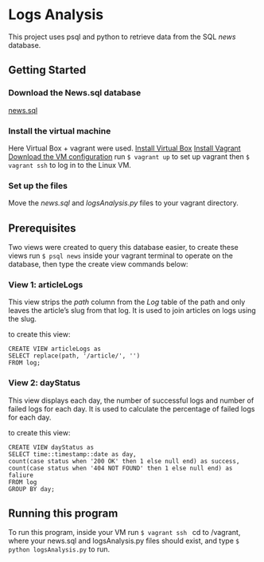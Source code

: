 # Logs Analysis
This project uses psql and python to retrieve data from the SQL *news* database.

## Getting Started
### Download the News.sql database
[news.sql](https://d17h27t6h515a5.cloudfront.net/topher/2016/August/57b5f748_newsdata/newsdata.zip)

### Install the virtual machine
Here Virtual Box + vagrant were used.
[Install Virtual Box](https://www.virtualbox.org/wiki/Downloads)
[Install Vagrant](https://www.vagrantup.com/downloads.html)
[Download the VM configuration](https://github.com/udacity/fullstack-nanodegree-vm)
run `$ vagrant up`  to set up vagrant then `$ vagrant ssh`  to log in to the Linux VM.

### Set up the files
Move the *news.sql* and *logsAnalysis.py* files to your vagrant directory.

## Prerequisites
Two views were created to query this database easier, to create these views run `$ psql news`  inside your vagrant terminal to operate on the database, then type the create view commands below:

### View 1: articleLogs
This view strips the *path* column from the *Log* table of the path and only leaves the article’s slug from that log.
It is used to join articles on logs using the slug.

to create this view:
```
CREATE VIEW articleLogs as
SELECT replace(path, '/article/', '')
FROM log;
```

### View 2: dayStatus
This view displays each day, the number of successful logs and number of failed logs for each day.
It is used to calculate the percentage of failed logs for each day.

to create this view:
```
CREATE VIEW dayStatus as 
SELECT time::timestamp::date as day,
count(case status when '200 OK' then 1 else null end) as success,
count(case status when '404 NOT FOUND' then 1 else null end) as faliure
FROM log
GROUP BY day;
```

## Running this program
To run this program, inside your VM run `$ vagrant ssh ` cd to /vagrant, where your news.sql and logsAnalysis.py files should exist, and type `$ python logsAnalysis.py`  to run.
